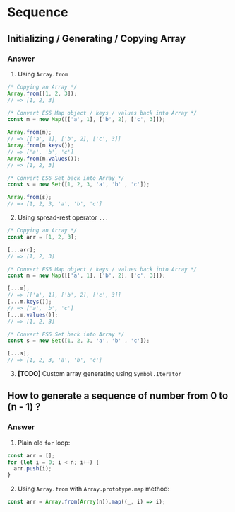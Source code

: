 # Sequence

## Initializing / Generating / Copying Array

### Answer

1. Using `Array.from`

```js
/* Copying an Array */
Array.from([1, 2, 3]);
// => [1, 2, 3]

/* Convert ES6 Map object / keys / values back into Array */
const m = new Map([['a', 1], ['b', 2], ['c', 3]]);

Array.from(m);
// => [['a', 1], ['b', 2], ['c', 3]]
Array.from(m.keys());
// => ['a', 'b', 'c']
Array.from(m.values());
// => [1, 2, 3]

/* Convert ES6 Set back into Array */
const s = new Set([1, 2, 3, 'a', 'b' , 'c']);

Array.from(s);
// => [1, 2, 3, 'a', 'b', 'c']
```

2. Using spread-rest operator `...`

```js
/* Copying an Array */
const arr = [1, 2, 3];

[...arr];
// => [1, 2, 3]

/* Convert ES6 Map object / keys / values back into Array */
const m = new Map([['a', 1], ['b', 2], ['c', 3]]);

[...m];
// => [['a', 1], ['b', 2], ['c', 3]]
[...m.keys()];
// => ['a', 'b', 'c']
[...m.values()];
// => [1, 2, 3]

/* Convert ES6 Set back into Array */
const s = new Set([1, 2, 3, 'a', 'b' , 'c']);

[...s];
// => [1, 2, 3, 'a', 'b', 'c']
```

3. **[TODO]** Custom array generating using `Symbol.Iterator`

## How to generate a sequence of number from 0 to (n - 1) ?

### Answer

1. Plain old `for` loop:

```js
const arr = [];
for (let i = 0; i < n; i++) {
  arr.push(i);
}
```

2. Using `Array.from` with `Array.prototype.map` method:

```js
const arr = Array.from(Array(n)).map((_, i) => i);
```
